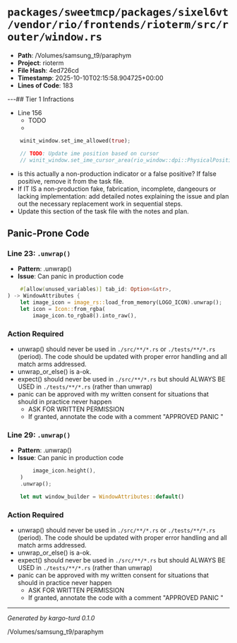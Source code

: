 # `packages/sweetmcp/packages/sixel6vt/vendor/rio/frontends/rioterm/src/router/window.rs`

- **Path**: /Volumes/samsung_t9/paraphym
- **Project**: rioterm
- **File Hash**: 4ed726cd  
- **Timestamp**: 2025-10-10T02:15:58.904725+00:00  
- **Lines of Code**: 183

---## Tier 1 Infractions 


- Line 156
  - TODO
  - 

```rust
    winit_window.set_ime_allowed(true);

    // TODO: Update ime position based on cursor
    // winit_window.set_ime_cursor_area(rio_window::dpi::PhysicalPosition::new(500.0, 500.0), rio_window::dpi::LogicalSize::new(400, 400));

```

- is this actually a non-production indicator or a false positive? If false positive, remove it from the task file.
- If IT IS a non-production fake, fabrication, incomplete, dangeours or lacking implementation: add detailed notes explaining the issue and plan out the necessary replacement work in sequential steps. 
- Update this section of the task file with the notes and plan.

## Panic-Prone Code


### Line 23: `.unwrap()`

- **Pattern**: .unwrap()
- **Issue**: Can panic in production code

```rust
    #[allow(unused_variables)] tab_id: Option<&str>,
) -> WindowAttributes {
    let image_icon = image_rs::load_from_memory(LOGO_ICON).unwrap();
    let icon = Icon::from_rgba(
        image_icon.to_rgba8().into_raw(),
```

### Action Required

- unwrap() should never be used in `./src/**/*.rs` or `./tests/**/*.rs` (period). The code should be updated with proper error handling and all match arms addressed.
- unwrap_or_else() is a-ok. 
- expect() should never be used in `./src/**/*.rs` but should ALWAYS BE USED in `./tests/**/*.rs` (rather than unwrap)
- panic can be approved with my written consent for situations that should in practice never happen  
  - ASK FOR WRITTEN PERMISSION
  - If granted, annotate the code with a comment "APPROVED PANIC "


### Line 29: `.unwrap()`

- **Pattern**: .unwrap()
- **Issue**: Can panic in production code

```rust
        image_icon.height(),
    )
    .unwrap();

    let mut window_builder = WindowAttributes::default()
```

### Action Required

- unwrap() should never be used in `./src/**/*.rs` or `./tests/**/*.rs` (period). The code should be updated with proper error handling and all match arms addressed.
- unwrap_or_else() is a-ok. 
- expect() should never be used in `./src/**/*.rs` but should ALWAYS BE USED in `./tests/**/*.rs` (rather than unwrap)
- panic can be approved with my written consent for situations that should in practice never happen  
  - ASK FOR WRITTEN PERMISSION
  - If granted, annotate the code with a comment "APPROVED PANIC "

---

*Generated by kargo-turd 0.1.0*

/Volumes/samsung_t9/paraphym